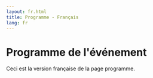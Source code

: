 ```yaml
---
layout: fr.html
title: Programme - Français
lang: fr
---
```

# Programme de l'événement
Ceci est la version française de la page programme.
